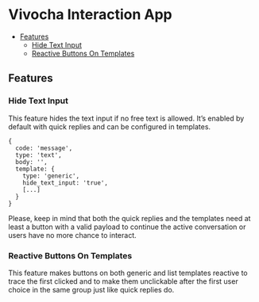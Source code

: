 # Vivocha Interaction App

- [Features](#features)
  - [Hide Text Input](#hide-text-input)
  - [Reactive Buttons On Templates](#reactive-buttons-on-templates)

## Features

### Hide Text Input

This feature hides the text input if no free text is allowed. It’s enabled by default with quick replies and can be configured in templates.

```
{
  code: 'message',
  type: 'text',
  body: '',
  template: {
    type: 'generic',
    hide_text_input: 'true',
    [...]
  }
}
```

Please, keep in mind that both the quick replies and the templates need at least a button with a valid payload to continue the active conversation or users have no more chance to interact.

### Reactive Buttons On Templates

This feature makes buttons on both generic and list templates reactive to trace the first clicked and to make them unclickable after the first user choice in the same group just like quick replies do.
